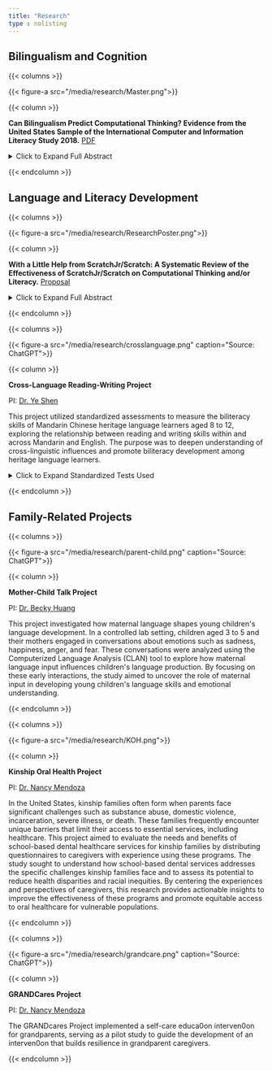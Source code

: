 ```yaml
---
title: "Research"
type : nolisting
---
```


## Bilingualism and Cognition

{{< columns >}}

{{< figure-a src="/media/research/Master.png">}}

{{< column >}}

**Can Bilingualism Predict Computational Thinking? Evidence from the United States Sample of the International Computer and Information Literacy Study 2018.** [PDF](http://rave.ohiolink.edu/etdc/view?acc_num=osu1721309151196892)

<details>
<summary> Click to Expand Full Abstract </summary>
<p style="text-align: justify;">
Numerous studies have explored the cognitive advantages of bilingualism,
highlighting its potential to enhance various cognitive abilities. Understanding these
associations can help educators and parents support bilingual students in leveraging their
cognitive strengths to achieve their full potential. However, the relationship between
bilingualism and computational thinking (CT) remains under-researched. The purpose of this
study is to investigate whether bilingualism predicts higher computational thinking
performance, using hierarchical regression analysis on data from the U.S. sample of the
International Computer and Information Literacy Study (ICILS) 2018. Results revealed that
after controlling for gender, race/ethnicity, socioeconomic status, immigration status,
computer experience, and self-efficacy in information and communications technology,
bilingual students scored lower on computational thinking tests than their monolingual peers.
These findings challenge the notion of cognitive advantages associated with bilingualism,
suggesting that its benefits may not extend to all cognitive domains. Furthermore, the study
identifies limitations in current measures of bilingual status and calls for future research to
examine how the complexity of bilingual experiences influences diverse cognitive skills.
</p>
</details>

{{< endcolumn >}}



## Language and Literacy Development

{{< columns >}}

{{< figure-a src="/media/research/ResearchPoster.png">}}

{{< column >}}

**With a Little Help from ScratchJr/Scratch: A Systematic Review of the Effectiveness of ScratchJr/Scratch on Computational Thinking and/or Literacy.** [Proposal](/media/research/Proposal_20231119.pdf)

<details>
<summary> Click to Expand Full Abstract </summary>
<p style="text-align: justify;">
Computational thinking and literacy skills are critical in children’s development. This systematic review aims to examine the effectiveness of using the most popular block-based programming language ScratchJr/Scratch in elevating children’s computational thinking and literacy skills.
</p>
</details>

{{< endcolumn >}}



{{< columns >}}

{{< figure-a src="/media/research/crosslanguage.png" caption="Source: ChatGPT">}}

{{< column >}}

**Cross-Language Reading-Writing Project**

PI: [Dr. Ye Shen](https://www.usf.edu/education/faculty/faculty-profiles/ye-shen.aspx) 

This project utilized standardized assessments to measure the biliteracy skills of Mandarin Chinese heritage language learners aged 8 to 12, exploring the relationship between reading and writing skills within and across Mandarin and English. The purpose was to deepen understanding of cross-linguistic influences and promote biliteracy development among heritage language learners.
    
<details>
<summary> Click to Expand Standardized Tests Used </summary>
<p style="text-align: justify;">

Primary (Assessments in English and Chinese):
- Reading
  - Word Reading: TOWRE-2, WRMT-III
  - Sentence Reading: WJ-IV
  - Reading Comprehension: WRMT-III
- Writing  
  - Word Spelling: WJ-IV
  - Sentence Construction: WIAT-4
  - Text Composition: WIAT-4
  
Supplemental:
- Oral Language
  - Listening Comprehension: OWLS-II
  - Oral Expression: OWLS-II
- Phonological Processing: CTOPP-2
- Vocabulary: PPVT-5
- Language Skills: CELF-5
- Reading Skills: GMRT-4
- Reading and Cognitive Processing: RAN
- Nonverbal Intelligence: KBIT-2
- Executive Function: BRIEF-2
</p>
</details>

{{< endcolumn >}}


## Family-Related Projects

{{< columns >}}

{{< figure-a src="/media/research/parent-child.png" caption="Source: ChatGPT">}}

{{< column >}}

**Mother-Child Talk Project**

PI: [Dr. Becky Huang](https://ehe.osu.edu/teaching-and-learning/directory?id=huang.5088) 

This project investigated how maternal language shapes young children's language development. In a controlled lab setting, children aged 3 to 5 and their mothers engaged in conversations about emotions such as sadness, happiness, anger, and fear. These conversations were analyzed using the Computerized Language Analysis (CLAN) tool to explore how maternal language input influences children's language production. By focusing on these early interactions, the study aimed to uncover the role of maternal input in developing young children's language skills and emotional understanding.

{{< endcolumn >}}


{{< columns >}}

{{< figure-a src="/media/research/KOH.png">}}

{{< column >}}

**Kinship Oral Health Project**

PI: [Dr. Nancy Mendoza](https://csw.osu.edu/faculty/mendoza-nancy-ph-d/) 


In the United States, kinship families often form when parents face significant challenges such as substance abuse, domestic violence, incarceration, severe illness, or death. These families frequently encounter unique barriers that limit their access to essential services, including healthcare. This project aimed to evaluate the needs and benefits of school-based dental healthcare services for kinship families by distributing questionnaires to caregivers with experience using these programs. The study sought to understand how school-based dental services addresses the specific challenges kinship families face and to assess its potential to reduce health disparities and racial inequities. By centering the experiences and perspectives of caregivers, this research provides actionable insights to improve the effectiveness of these programs and promote equitable access to oral healthcare for vulnerable populations.


{{< endcolumn >}}





{{< columns >}}

{{< figure-a src="/media/research/grandcare.png" caption="Source: ChatGPT">}}


{{< column >}}

**GRANDCares Project**

PI: [Dr. Nancy Mendoza](https://csw.osu.edu/faculty/mendoza-nancy-ph-d/) 

The GRANDcares Project implemented a self-care educa0on interven0on for grandparents, serving as a pilot study to guide the development of an interven0on that builds resilience in grandparent caregivers. 



{{< endcolumn >}}







